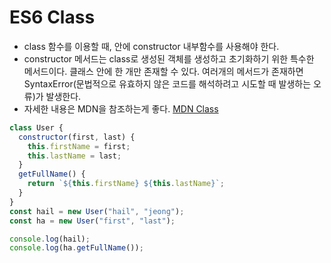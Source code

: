 # ES6 Class

- class 함수를 이용할 때, 안에 constructor 내부함수를 사용해야 한다.
- constructor 메서드는 class로 생성된 객체를 생성하고 초기화하기 위한 특수한 메서드이다. 클래스 안에 한 개만 존재할 수 있다. 여러개의 메서드가 존재하면 SyntaxError(문법적으로 유효하지 않은 코드를 해석하려고 시도할 때 발생하는 오류)가 발생한다.
- 자세한 내용은 MDN을 참조하는게 좋다. [MDN Class](https://developer.mozilla.org/ko/docs/Web/JavaScript/Reference/Classes)
```javascript
class User {
  constructor(first, last) {
    this.firstName = first;
    this.lastName = last;
  }
  getFullName() {
    return `${this.firstName} ${this.lastName}`;
  }
}
const hail = new User("hail", "jeong");
const ha = new User("first", "last");

console.log(hail);
console.log(ha.getFullName());
```
